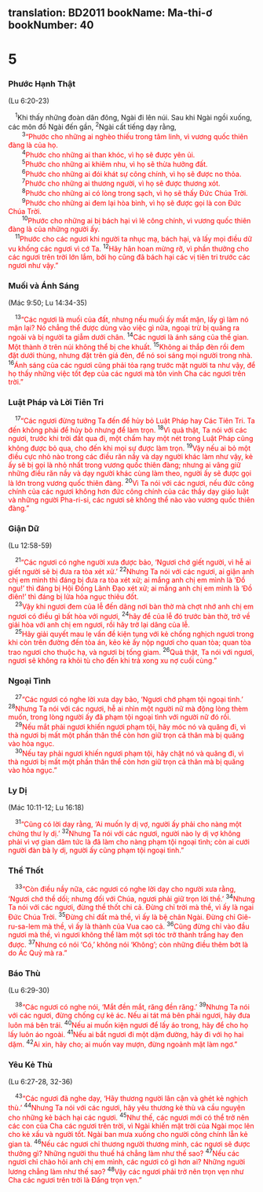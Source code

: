 translation: BD2011
bookName: Ma-thi-ơ 
bookNumber: 40
-------

<div class="title"><h1>5</h1><h3>Phước Hạnh Thật</h3><p>(Lu 6:20-23)</p></div>
<span class="verse mat_5_1"> <sup>1</sup>Khi thấy những đoàn dân đông, Ngài đi lên núi. Sau khi Ngài ngồi xuống, các môn đồ Ngài đến gần, </span>
<span class="verse mat_5_2"><sup>2</sup>Ngài cất tiếng dạy rằng,<br/></span>
<span class="verse mat_5_3">  <sup>3</sup><font color="red">“Phước cho những ai nghèo thiếu trong tâm linh, vì vương quốc thiên đàng là của họ.</font><br/></span>
<span class="verse mat_5_4">  <sup>4</sup><font color="red">Phước cho những ai than khóc, vì họ sẽ được yên ủi.</font><br/></span>
<span class="verse mat_5_5">  <sup>5</sup><font color="red">Phước cho những ai khiêm nhu, vì họ sẽ thừa hưởng đất.</font><br/></span>
<span class="verse mat_5_6">  <sup>6</sup><font color="red">Phước cho những ai đói khát sự công chính, vì họ sẽ được no thỏa.</font><br/></span>
<span class="verse mat_5_7">  <sup>7</sup><font color="red">Phước cho những ai thương người, vì họ sẽ được thương xót.</font><br/></span>
<span class="verse mat_5_8">  <sup>8</sup><font color="red">Phước cho những ai có lòng trong sạch, vì họ sẽ thấy Ðức Chúa Trời.</font><br/></span>
<span class="verse mat_5_9">  <sup>9</sup><font color="red">Phước cho những ai đem lại hòa bình, vì họ sẽ được gọi là con Ðức Chúa Trời.</font><br/></span>
<span class="verse mat_5_10">  <sup>10</sup><font color="red">Phước cho những ai bị bách hại vì lẽ công chính, vì vương quốc thiên đàng là của những người ấy.</font><br/></span>
<span class="verse mat_5_11"> <sup>11</sup><font color="red">Phước cho các ngươi khi người ta nhục mạ, bách hại, và lấy mọi điều dữ vu khống các ngươi vì cớ Ta. </font></span>
<span class="verse mat_5_12"><sup>12</sup><font color="red">Hãy hân hoan mừng rỡ, vì phần thưởng cho các ngươi trên trời lớn lắm, bởi họ cũng đã bách hại các vị tiên tri trước các ngươi như vậy.”</font><br/></span>
<div class="title"><h3>Muối và Ánh Sáng</h3><p>(Mác 9:50; Lu 14:34-35)</p></div>
<span class="verse mat_5_13"> <sup>13</sup><font color="red">“Các ngươi là muối của đất, nhưng nếu muối ấy mất mặn, lấy gì làm nó mặn lại? Nó chẳng thể được dùng vào việc gì nữa, ngoại trừ bị quăng ra ngoài và bị người ta giẫm dưới chân. </font></span>
<span class="verse mat_5_14"><sup>14</sup><font color="red">Các ngươi là ánh sáng của thế gian. Một thành ở trên núi không thể bị che khuất. </font></span>
<span class="verse mat_5_15"><sup>15</sup><font color="red">Không ai thắp đèn rồi đem đặt dưới thùng, nhưng đặt trên giá đèn, để nó soi sáng mọi người trong nhà. </font></span>
<span class="verse mat_5_16"><sup>16</sup><font color="red">Ánh sáng của các ngươi cũng phải tỏa rạng trước mặt người ta như vậy, để họ thấy những việc tốt đẹp của các ngươi mà tôn vinh Cha các ngươi trên trời.”</font><br/></span>
<div class="title"><h3>Luật Pháp và Lời Tiên Tri</h3></div>
<span class="verse mat_5_17"> <sup>17</sup><font color="red">“Các ngươi đừng tưởng Ta đến để hủy bỏ Luật Pháp hay Các Tiên Tri. Ta đến không phải để hủy bỏ nhưng để làm trọn. </font></span>
<span class="verse mat_5_18"><sup>18</sup><font color="red">Vì quả thật, Ta nói với các ngươi, trước khi trời đất qua đi, một chấm hay một nét trong Luật Pháp cũng không được bỏ qua, cho đến khi mọi sự được làm trọn. </font></span>
<span class="verse mat_5_19"><sup>19</sup><font color="red">Vậy nếu ai bỏ một điều cực nhỏ nào trong các điều răn nầy và dạy người khác làm như vậy, kẻ ấy sẽ bị gọi là nhỏ nhất trong vương quốc thiên đàng; nhưng ai vâng giữ những điều răn nầy và dạy người khác cùng làm theo, người ấy sẽ được gọi là lớn trong vương quốc thiên đàng. </font></span>
<span class="verse mat_5_20"><sup>20</sup><font color="red">Vì Ta nói với các ngươi, nếu đức công chính của các ngươi không hơn đức công chính của các thầy dạy giáo luật và những người Pha-ri-si, các ngươi sẽ không thể nào vào vương quốc thiên đàng.”</font><br/></span>
<div class="title"><h3>Giận Dữ</h3><p>(Lu 12:58-59)</p></div>
<span class="verse mat_5_21"> <sup>21</sup><font color="red">“Các ngươi có nghe người xưa được bảo, ‘Ngươi chớ giết người, vì hễ ai giết người sẽ bị đưa ra tòa xét xử.’ </font></span>
<span class="verse mat_5_22"><sup>22</sup><font color="red">Nhưng Ta nói với các ngươi, ai giận anh chị em mình thì đáng bị đưa ra tòa xét xử; ai mắng anh chị em mình là ‘Ðồ ngu!’ thì đáng bị Hội Ðồng Lãnh Ðạo xét xử; ai mắng anh chị em mình là ‘Ðồ điên!’ thì đáng bị lửa hỏa ngục thiêu đốt.</font><br/></span>
<span class="verse mat_5_23"> <sup>23</sup><font color="red">Vậy khi ngươi đem của lễ đến dâng nơi bàn thờ mà chợt nhớ anh chị em ngươi có điều gì bất hòa với ngươi, </font></span>
<span class="verse mat_5_24"><sup>24</sup><font color="red">hãy để của lễ đó trước bàn thờ, trở về giải hòa với anh chị em ngươi, rồi hãy trở lại dâng của lễ.</font><br/></span>
<span class="verse mat_5_25"> <sup>25</sup><font color="red">Hãy giải quyết mau lẹ vấn đề kiện tụng với kẻ chống nghịch ngươi trong khi còn trên đường đến tòa án, kẻo kẻ ấy nộp ngươi cho quan tòa; quan tòa trao ngươi cho thuộc hạ, và ngươi bị tống giam. </font></span>
<span class="verse mat_5_26"><sup>26</sup><font color="red">Quả thật, Ta nói với ngươi, ngươi sẽ không ra khỏi tù cho đến khi trả xong xu nợ cuối cùng.”</font><br/></span>
<div class="title"><h3>Ngoại Tình</h3></div>
<span class="verse mat_5_27"> <sup>27</sup><font color="red">“Các ngươi có nghe lời xưa dạy bảo, ‘Ngươi chớ phạm tội ngoại tình.’ </font></span>
<span class="verse mat_5_28"><sup>28</sup><font color="red">Nhưng Ta nói với các ngươi, hễ ai nhìn một người nữ mà động lòng thèm muốn, trong lòng người ấy đã phạm tội ngoại tình với người nữ đó rồi.</font><br/></span>
<span class="verse mat_5_29"> <sup>29</sup><font color="red">Nếu mắt phải ngươi khiến ngươi phạm tội, hãy móc nó và quăng đi, vì thà ngươi bị mất một phần thân thể còn hơn giữ trọn cả thân mà bị quăng vào hỏa ngục.</font><br/></span>
<span class="verse mat_5_30"> <sup>30</sup><font color="red">Nếu tay phải ngươi khiến ngươi phạm tội, hãy chặt nó và quăng đi, vì thà ngươi bị mất một phần thân thể còn hơn giữ trọn cả thân mà bị quăng vào hỏa ngục.”</font><br/></span>
<div class="title"><h3>Ly Dị</h3><p>(Mác 10:11-12; Lu 16:18)</p></div>
<span class="verse mat_5_31"> <sup>31</sup><font color="red">“Cũng có lời dạy rằng, ‘Ai muốn ly dị vợ, người ấy phải cho nàng một chứng thư ly dị.’ </font></span>
<span class="verse mat_5_32"><sup>32</sup><font color="red">Nhưng Ta nói với các ngươi, người nào ly dị vợ không phải vì vợ gian dâm tức là đã làm cho nàng phạm tội ngoại tình; còn ai cưới người đàn bà ly dị, người ấy cũng phạm tội ngoại tình.”</font><br/></span>
<div class="title"><h3>Thề Thốt</h3></div>
<span class="verse mat_5_33"> <sup>33</sup><font color="red">“Còn điều nầy nữa, các ngươi có nghe lời dạy cho người xưa rằng, ‘Ngươi chớ thề dối; nhưng đối với Chúa, ngươi phải giữ trọn lời thề.’ </font></span>
<span class="verse mat_5_34"><sup>34</sup><font color="red">Nhưng Ta nói với các ngươi, đừng thề thốt chi cả. Ðừng chỉ trời mà thề, vì ấy là ngai Ðức Chúa Trời. </font></span>
<span class="verse mat_5_35"><sup>35</sup><font color="red">Ðừng chỉ đất mà thề, vì ấy là bệ chân Ngài. Ðừng chỉ Giê-ru-sa-lem mà thề, vì ấy là thành của Vua cao cả. </font></span>
<span class="verse mat_5_36"><sup>36</sup><font color="red">Cũng đừng chỉ vào đầu ngươi mà thề, vì ngươi không thể làm một sợi tóc trở thành trắng hay đen được. </font></span>
<span class="verse mat_5_37"><sup>37</sup><font color="red">Nhưng có nói ‘Có,’ không nói ‘Không’; còn những điều thêm bớt là do Ác Quỷ mà ra.”</font><br/></span>
<div class="title"><h3>Báo Thù</h3><p>(Lu 6:29-30)</p></div>
<span class="verse mat_5_38"> <sup>38</sup><font color="red">“Các ngươi có nghe nói, ‘Mắt đền mắt, răng đền răng.’ </font></span>
<span class="verse mat_5_39"><sup>39</sup><font color="red">Nhưng Ta nói với các ngươi, đừng chống cự kẻ ác. Nếu ai tát má bên phải ngươi, hãy đưa luôn má bên trái. </font></span>
<span class="verse mat_5_40"><sup>40</sup><font color="red">Nếu ai muốn kiện ngươi để lấy áo trong, hãy để cho họ lấy luôn áo ngoài. </font></span>
<span class="verse mat_5_41"><sup>41</sup><font color="red">Nếu ai bắt ngươi đi một dặm đường, hãy đi với họ hai dặm. </font></span>
<span class="verse mat_5_42"><sup>42</sup><font color="red">Ai xin, hãy cho; ai muốn vay mượn, đừng ngoảnh mặt làm ngơ.”</font><br/></span>
<div class="title"><h3>Yêu Kẻ Thù</h3><p>(Lu 6:27-28, 32-36)</p></div>
<span class="verse mat_5_43"> <sup>43</sup><font color="red">“Các ngươi đã nghe dạy, ‘Hãy thương người lân cận và ghét kẻ nghịch thù.’ </font></span>
<span class="verse mat_5_44"><sup>44</sup><font color="red">Nhưng Ta nói với các ngươi, hãy yêu thương kẻ thù và cầu nguyện cho những kẻ bách hại các ngươi. </font></span>
<span class="verse mat_5_45"><sup>45</sup><font color="red">Như thế, các ngươi mới có thể trở nên các con của Cha các ngươi trên trời, vì Ngài khiến mặt trời của Ngài mọc lên cho kẻ xấu và người tốt. Ngài ban mưa xuống cho người công chính lẫn kẻ gian tà. </font></span>
<span class="verse mat_5_46"><sup>46</sup><font color="red">Nếu các ngươi chỉ thương người thương mình, các ngươi sẽ được thưởng gì? Những người thu thuế há chẳng làm như thế sao? </font></span>
<span class="verse mat_5_47"><sup>47</sup><font color="red">Nếu các ngươi chỉ chào hỏi anh chị em mình, các ngươi có gì hơn ai? Những người lương chẳng làm như thế sao? </font></span>
<span class="verse mat_5_48"><sup>48</sup><font color="red">Vậy các ngươi phải trở nên trọn vẹn như Cha các ngươi trên trời là Ðấng trọn vẹn.”</font><br/></span>
